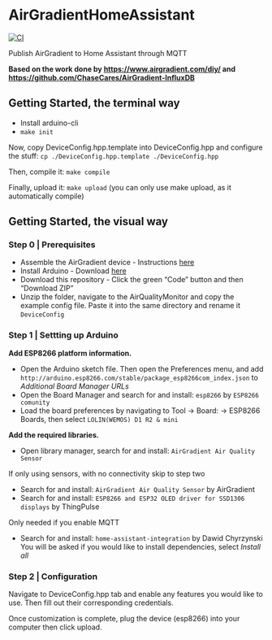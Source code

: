 # AirGradientHomeAssistant

[![CI](https://github.com/agileek/AirGradientHomeAssistant/actions/workflows/CI.yaml/badge.svg)](https://github.com/agileek/AirGradientHomeAssistant/actions/workflows/CI.yaml)

Publish AirGradient to Home Assistant through MQTT


**Based on the work done by https://www.airgradient.com/diy/ and https://github.com/ChaseCares/AirGradient-InfluxDB**


## Getting Started, the terminal way

* Install arduino-cli
* `make init`

Now, copy DeviceConfig.hpp.template into DeviceConfig.hpp and configure the stuff: `cp ./DeviceConfig.hpp.template ./DeviceConfig.hpp`

Then, compile it: `make compile`

Finally, upload it: `make upload` (you can only use make upload, as it automatically compile)


## Getting Started, the visual way

### Step 0 | Prerequisites

- Assemble the AirGradient device - Instructions [here](https://www.airgradient.com/diy/)
- Install Arduino - Download [here](https://www.arduino.cc/en/software)
- Download this repository - Click the green “Code” button and then “Download ZIP”
- Unzip the folder, navigate to the AirQualityMonitor and copy the example config file. Paste it into the same directory and rename it `DeviceConfig`

### Step 1 | Settting up Arduino

**Add ESP8266 platform information.**

- Open the Arduino sketch file. Then open the Preferences menu, and add `http://arduino.esp8266.com/stable/package_esp8266com_index.json` to *Additional Board Manager URLs*
- Open the Board Manager and search for and install: `esp8266` by `ESP8266 comunity`
- Load the board preferences by navigating to Tool -> Board: -> ESP8266 Boards, then select `LOLIN(WEMOS) D1 R2 & mini`

**Add the required libraries.**

- Open library manager, search for and install: `AirGradient Air Quality Sensor`

If only using sensors, with no connectivity skip to step two

- Search for and install: `AirGradient Air Quality Sensor` by AirGradient
- Search for and install: `ESP8266 and ESP32 OLED driver for SSD1306 displays` by ThingPulse

Only needed if you enable MQTT

- Search for and install: `home-assistant-integration` by Dawid Chyrzynski You will be asked if you would like to install dependencies, select *Install all*

### Step 2 | Configuration

Navigate to DeviceConfig.hpp tab and enable any features you would like to use. Then fill out their corresponding credentials.

Once customization is complete, plug the device (esp8266) into your computer then click upload.
